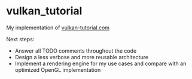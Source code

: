 # vulkan_tutorial
My implementation of [vulkan-tutorial.com](https://vulkan-tutorial.com/)

Next steps:
* Answer all TODO comments throughout the code
* Design a less verbose and more reusable architecture
* Implement a rendering engine for my use cases and compare with an optimized OpenGL implementation
